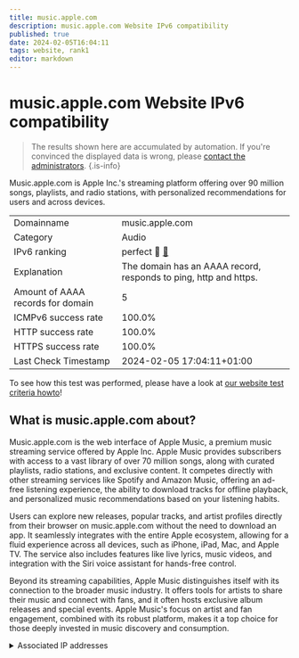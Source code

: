 ```yaml
---
title: music.apple.com
description: music.apple.com Website IPv6 compatibility
published: true
date: 2024-02-05T16:04:11
tags: website, rank1
editor: markdown
---
```


# music.apple.com Website IPv6 compatibility

> The results shown here are accumulated by automation. If you're convinced the displayed data is wrong, please [contact the administrators](/howto/chat). 
{.is-info}

Music.apple.com is Apple Inc.'s streaming platform offering over 90 million songs, playlists, and radio stations, with personalized recommendations for users and across devices.


|   |   |
| - | - |
| Domainname | music.apple.com
| Category | Audio |
| IPv6 ranking | perfect :1st_place_medal: [🔗](/howto/ranking) |
| Explanation | The domain has an AAAA record, responds to ping, http and https. |
| Amount of AAAA records for domain | 5 |
| ICMPv6 success rate | 100.0%|
| HTTP success rate | 100.0% |
| HTTPS success rate | 100.0% |
| Last Check Timestamp | 2024-02-05 17:04:11+01:00 |

To see how this test was performed, please have a look at [our website test criteria howto](/howto/testcriteria/website)!


## What is music.apple.com about?
Music.apple.com is the web interface of Apple Music, a premium music streaming service offered by Apple Inc. Apple Music provides subscribers with access to a vast library of over 70 million songs, along with curated playlists, radio stations, and exclusive content. It competes directly with other streaming services like Spotify and Amazon Music, offering an ad-free listening experience, the ability to download tracks for offline playback, and personalized music recommendations based on your listening habits.

Users can explore new releases, popular tracks, and artist profiles directly from their browser on music.apple.com without the need to download an app. It seamlessly integrates with the entire Apple ecosystem, allowing for a fluid experience across all devices, such as iPhone, iPad, Mac, and Apple TV. The service also includes features like live lyrics, music videos, and integration with the Siri voice assistant for hands-free control.

Beyond its streaming capabilities, Apple Music distinguishes itself with its connection to the broader music industry. It offers tools for artists to share their music and connect with fans, and it often hosts exclusive album releases and special events. Apple Music's focus on artist and fan engagement, combined with its robust platform, makes it a top choice for those deeply invested in music discovery and consumption.



<details>
<summary>Associated IP addresses</summary>

2a02:26f0:280:28a::2a1

2a02:26f0:280:293::2a1

2a02:26f0:280:297::2a1

2a02:26f0:280:29c::2a1

2a02:26f0:280:289::2a1

</details>
